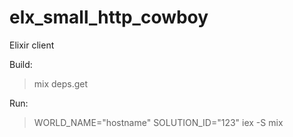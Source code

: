 # elx_small_http_cowboy

Elixir client

Build:
> mix deps.get

Run:
>  WORLD_NAME="hostname" SOLUTION_ID="123" iex -S mix 
